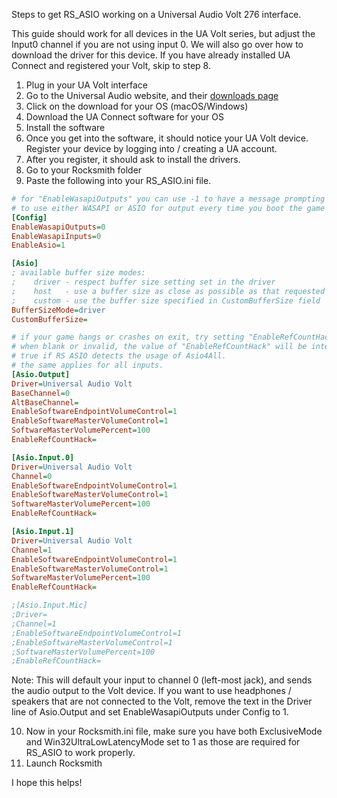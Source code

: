 Steps to get RS_ASIO working on a Universal Audio Volt 276 interface.

This guide should work for all devices in the UA Volt series, but adjust the Input0 channel if you are not using input 0. We will also go over how to download the driver for this device. If you have already installed UA Connect and registered your Volt, skip to step 8.


1. Plug in your UA Volt interface
2. Go to the Universal Audio website, and their [downloads page](https://www.uaudio.com/downloads/ua-connect/)
3. Click on the download for your OS (macOS/Windows)
4. Download the UA Connect software for your OS
5. Install the software
6. Once you get into the software, it should notice your UA Volt device. Register your device by logging into / creating a UA account.
7. After you register, it should ask to install the drivers.
8. Go to your Rocksmith folder
9. Paste the following into your RS_ASIO.ini file.

```ini
# for "EnableWasapiOutputs" you can use -1 to have a message prompting
# to use either WASAPI or ASIO for output every time you boot the game
[Config]
EnableWasapiOutputs=0
EnableWasapiInputs=0
EnableAsio=1

[Asio]
; available buffer size modes:
;    driver - respect buffer size setting set in the driver
;    host   - use a buffer size as close as possible as that requested by the host application
;    custom - use the buffer size specified in CustomBufferSize field
BufferSizeMode=driver
CustomBufferSize=

# if your game hangs or crashes on exit, try setting "EnableRefCountHack" to true.
# when blank or invalid, the value of "EnableRefCountHack" will be interpreted as
# true if RS ASIO detects the usage of Asio4All.
# the same applies for all inputs.
[Asio.Output]
Driver=Universal Audio Volt
BaseChannel=0
AltBaseChannel=
EnableSoftwareEndpointVolumeControl=1
EnableSoftwareMasterVolumeControl=1
SoftwareMasterVolumePercent=100
EnableRefCountHack=

[Asio.Input.0]
Driver=Universal Audio Volt
Channel=0
EnableSoftwareEndpointVolumeControl=1
EnableSoftwareMasterVolumeControl=1
SoftwareMasterVolumePercent=100
EnableRefCountHack=

[Asio.Input.1]
Driver=Universal Audio Volt
Channel=1
EnableSoftwareEndpointVolumeControl=1
EnableSoftwareMasterVolumeControl=1
SoftwareMasterVolumePercent=100
EnableRefCountHack=

;[Asio.Input.Mic]
;Driver=
;Channel=1
;EnableSoftwareEndpointVolumeControl=1
;EnableSoftwareMasterVolumeControl=1
;SoftwareMasterVolumePercent=100
;EnableRefCountHack=
```

Note: This will default your input to channel 0 (left-most jack), and sends the audio output to the Volt device. If you want to use headphones / speakers that are not connected to the Volt, remove the text in the Driver line of Asio.Output and set EnableWasapiOutputs under Config to 1.

10. Now in your Rocksmith.ini file, make sure you have both ExclusiveMode and Win32UltraLowLatencyMode set to 1 as those are required for RS_ASIO to work properly.
11. Launch Rocksmith

I hope this helps!
